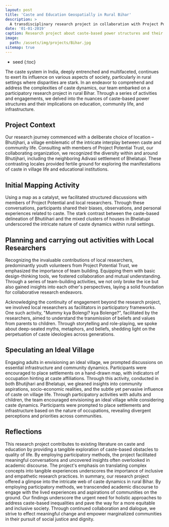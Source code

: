 ```yaml
---
layout: post
title: 'Caste and Education Geospatially in Rural Bihar'
description: >
  A transdisciplinary research project in collaboration with Project Potential Trust, Kishanganj, delving into the impact of the caste system on education and societal structures in rural Bihar.
date: '01-01-2019'
caption: Research project about caste-based power structures and their implications on education, community life, and infrastructure
image: 
  path: /assets/img/projects/Bihar.jpg
sitemap: true
---
```


* seed
{:toc}

The caste system in India, deeply entrenched and multifaceted, continues to exert its influence on various aspects of society, particularly in rural settings where disparities are stark. In an endeavor to comprehend and address the complexities of caste dynamics, our team embarked on a participatory research project in rural Bihar. Through a series of activities and engagements, we delved into the nuances of caste-based power structures and their implications on education, community life, and infrastructure.

## Project Context


Our research journey commenced with a deliberate choice of location – Bhutijhari, a village emblematic of the intricate interplay between caste and community life. Consulting with members of Project Potential Trust, our collaborating organization, we recognized the diversity within and around Bhutijhari, including the neighboring Adivasi settlement of Bhelatupi. These contrasting locales provided fertile ground for exploring the manifestations of caste in village life and educational institutions.

## Initial Mapping Activity

Using a map as a catalyst, we facilitated structured discussions with members of Project Potential and local researchers. Through these conversations, participants shared their biases, observations, and personal experiences related to caste. The stark contrast between the caste-based delineation of Bhutiihari and the mixed clusters of houses in Bhelatupi underscored the intricate nature of caste dynamics within rural settings.

## Planning and carrying out activities with Local Researchers

Recognizing the invaluable contributions of local researchers, predominantly youth volunteers from Project Potential Trust, we emphasized the importance of team building. Equipping them with basic design-thinking tools, we fostered collaboration and mutual understanding. Through a series of team-building activities, we not only broke the ice but also gained insights into each other's perspectives, laying a solid foundation for collaborative research endeavors.

Acknowledging the continuity of engagement beyond the research project, we involved local researchers as facilitators in participatory frameworks. One such activity, "Mummy kya Bolengi? kya Bolenge?", facilitated by the researchers, aimed to understand the transmission of beliefs and values from parents to children. Through storytelling and role-playing, we spoke about deep-seated myths, metaphors, and beliefs, shedding light on the perpetuation of caste ideologies across generations.

## Speculating an Ideal Village


Engaging adults in envisioning an ideal village, we prompted discussions on essential infrastructure and community dynamics. Participants were encouraged to place settlements on a hand-drawn map, with indicators of occupation hinting at caste affiliations. Through this activity, conducted in both Bhutijhari and Bhelatupi, we gleaned insights into community aspirations, socio-economic realities, and the subtle yet pervasive influence of caste on village life. Through participatory activities with adults and children, the team encouraged envisioning an ideal village while considering caste dynamics. Participants were prompted to place settlements and infrastructure based on the nature of occupations, revealing divergent perceptions and priorities across communities.

## Reflections

This research project contributes to existing literature on caste and education by providing a tangible exploration of caste-based obstacles to quality of life. By employing participatory methods, the project facilitated meaningful conversations and uncovered insights often overlooked in academic discourse. The project's emphasis on translating complex concepts into tangible experiences underscores the importance of inclusive and empathetic research practices.
In summary, our research project offered a glimpse into the intricate web of caste dynamics in rural Bihar. By employing participatory methods, we transcended academic discourse to engage with the lived experiences and aspirations of communities on the ground. Our findings underscore the urgent need for holistic approaches to address caste-based inequalities and pave the way for a more equitable and inclusive society. Through continued collaboration and dialogue, we strive to effect meaningful change and empower marginalized communities in their pursuit of social justice and dignity.